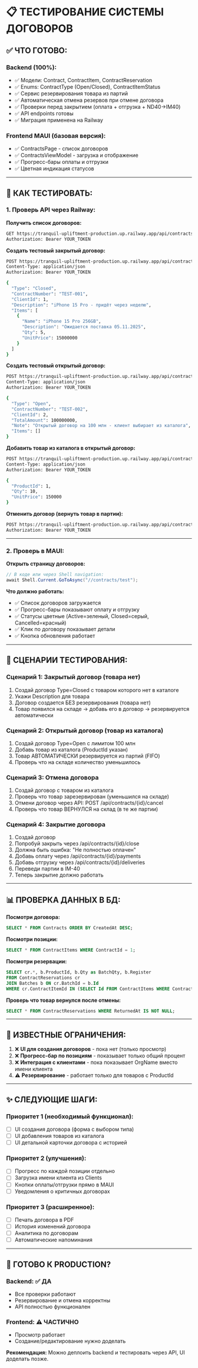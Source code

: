 # 📋 ТЕСТИРОВАНИЕ СИСТЕМЫ ДОГОВОРОВ

## ✅ ЧТО ГОТОВО:

### Backend (100%):
- ✅ Модели: Contract, ContractItem, ContractReservation
- ✅ Enums: ContractType (Open/Closed), ContractItemStatus
- ✅ Сервис резервирования товара из партий
- ✅ Автоматическая отмена резервов при отмене договора
- ✅ Проверки перед закрытием (оплата + отгрузка + ND40→IM40)
- ✅ API endpoints готовы
- ✅ Миграция применена на Railway

### Frontend MAUI (базовая версия):
- ✅ ContractsPage - список договоров
- ✅ ContractsViewModel - загрузка и отображение
- ✅ Прогресс-бары оплаты и отгрузки
- ✅ Цветная индикация статусов

---

## 🧪 КАК ТЕСТИРОВАТЬ:

### 1. Проверь API через Railway:

**Получить список договоров:**
```bash
GET https://tranquil-upliftment-production.up.railway.app/api/contracts
Authorization: Bearer YOUR_TOKEN
```

**Создать тестовый закрытый договор:**
```bash
POST https://tranquil-upliftment-production.up.railway.app/api/contracts
Content-Type: application/json
Authorization: Bearer YOUR_TOKEN

{
  "Type": "Closed",
  "ContractNumber": "TEST-001",
  "ClientId": 1,
  "Description": "iPhone 15 Pro - придёт через неделю",
  "Items": [
    {
      "Name": "iPhone 15 Pro 256GB",
      "Description": "Ожидается поставка 05.11.2025",
      "Qty": 5,
      "UnitPrice": 15000000
    }
  ]
}
```

**Создать тестовый открытый договор:**
```bash
POST https://tranquil-upliftment-production.up.railway.app/api/contracts
Content-Type: application/json
Authorization: Bearer YOUR_TOKEN

{
  "Type": "Open",
  "ContractNumber": "TEST-002",
  "ClientId": 2,
  "TotalAmount": 100000000,
  "Note": "Открытый договор на 100 млн - клиент выбирает из каталога",
  "Items": []
}
```

**Добавить товар из каталога в открытый договор:**
```bash
POST https://tranquil-upliftment-production.up.railway.app/api/contracts/2/items
Content-Type: application/json
Authorization: Bearer YOUR_TOKEN

{
  "ProductId": 1,
  "Qty": 10,
  "UnitPrice": 150000
}
```

**Отменить договор (вернуть товар в партии):**
```bash
POST https://tranquil-upliftment-production.up.railway.app/api/contracts/1/cancel
Authorization: Bearer YOUR_TOKEN
```

---

### 2. Проверь в MAUI:

**Открыть страницу договоров:**
```csharp
// В коде или через Shell navigation:
await Shell.Current.GoToAsync("//contracts/test");
```

**Что должно работать:**
- ✅ Список договоров загружается
- ✅ Прогресс-бары показывают оплату и отгрузку
- ✅ Статусы цветные (Active=зеленый, Closed=серый, Cancelled=красный)
- ✅ Клик по договору показывает детали
- ✅ Кнопка обновления работает

---

## 🎯 СЦЕНАРИИ ТЕСТИРОВАНИЯ:

### Сценарий 1: Закрытый договор (товара нет)
1. Создай договор Type=Closed с товаром которого нет в каталоге
2. Укажи Description для товара
3. Договор создается БЕЗ резервирования (товара нет)
4. Товар появился на складе → добавь его в договор → резервируется автоматически

### Сценарий 2: Открытый договор (товар из каталога)
1. Создай договор Type=Open с лимитом 100 млн
2. Добавь товар из каталога (ProductId указан)
3. Товар АВТОМАТИЧЕСКИ резервируется из партий (FIFO)
4. Проверь что на складе количество уменьшилось

### Сценарий 3: Отмена договора
1. Создай договор с товаром из каталога
2. Проверь что товар зарезервирован (уменьшился на складе)
3. Отмени договор через API: POST /api/contracts/{id}/cancel
4. Проверь что товар ВЕРНУЛСЯ на склад (в те же партии)

### Сценарий 4: Закрытие договора
1. Создай договор
2. Попробуй закрыть через /api/contracts/{id}/close
3. Должна быть ошибка: "Не полностью оплачен"
4. Добавь оплату через /api/contracts/{id}/payments
5. Добавь отгрузку через /api/contracts/{id}/deliveries
6. Переведи партии в IM-40
7. Теперь закрытие должно работать

---

## 📊 ПРОВЕРКА ДАННЫХ В БД:

**Посмотри договора:**
```sql
SELECT * FROM Contracts ORDER BY CreatedAt DESC;
```

**Посмотри позиции:**
```sql
SELECT * FROM ContractItems WHERE ContractId = 1;
```

**Посмотри резервации:**
```sql
SELECT cr.*, b.ProductId, b.Qty as BatchQty, b.Register
FROM ContractReservations cr
JOIN Batches b ON cr.BatchId = b.Id
WHERE cr.ContractItemId IN (SELECT Id FROM ContractItems WHERE ContractId = 1);
```

**Проверь что товар вернулся после отмены:**
```sql
SELECT * FROM ContractReservations WHERE ReturnedAt IS NOT NULL;
```

---

## 🐛 ИЗВЕСТНЫЕ ОГРАНИЧЕНИЯ:

1. ❌ **UI для создания договоров** - пока нет (только просмотр)
2. ❌ **Прогресс-бар по позициям** - показывает только общий процент
3. ❌ **Интеграция с клиентами** - пока показывает OrgName вместо имени клиента
4. ⚠️ **Резервирование** - работает только для товаров с ProductId

---

## ✨ СЛЕДУЮЩИЕ ШАГИ:

### Приоритет 1 (необходимый функционал):
- [ ] UI создания договора (форма с выбором типа)
- [ ] UI добавления товаров из каталога
- [ ] UI детальной карточки договора с историей

### Приоритет 2 (улучшения):
- [ ] Прогресс по каждой позиции отдельно
- [ ] Загрузка имени клиента из Clients
- [ ] Кнопки оплаты/отгрузки прямо в MAUI
- [ ] Уведомления о критичных договорах

### Приоритет 3 (расширенное):
- [ ] Печать договора в PDF
- [ ] История изменений договора
- [ ] Аналитика по договорам
- [ ] Автоматические напоминания

---

## 🎉 ГОТОВО К PRODUCTION?

### Backend: ✅ ДА
- Все проверки работают
- Резервирование и отмена корректны
- API полностью функционален

### Frontend: ⚠️ ЧАСТИЧНО
- Просмотр работает
- Создание/редактирование нужно доделать

**Рекомендация:** Можно деплоить backend и тестировать через API, UI доделать позже.
